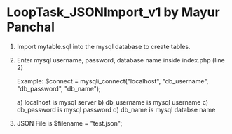 # LoopTask_JSONImport_v1 by Mayur Panchal

1) Import mytable.sql into the mysql database to create tables.

2) Enter mysql username, password, database name inside index.php (line 2)

   Example: $connect = mysqli_connect("localhost", "db_username", "db_password", "db_name");


   a) localhost is mysql server
   b) db_username is mysql username
   c) db_password is mysql password
   d) db_name is mysql databse name

3) JSON File is $filename = "test.json";
	
